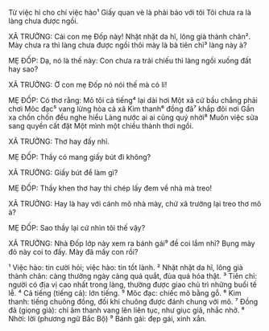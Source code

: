 Từ việc hỉ cho chí việc hào¹
Giấy quan vè là phải bảo với tôi
Tôi chưa ra là làng chưa được ngồi.

XÃ TRƯỞNG: Cái con mẹ Đốp này! Nhặt nhặt da hĩ, lông già thành chân².
Mày chưa ra thì làng chưa được ngồi thôi mày là bà tiên chỉ³
làng này à?

MẸ ĐỐP: Dạ, nó là thế này: Con chưa ra trải chiếu thì
làng ngồi xuống đất hay sao?

XÃ TRƯỞNG: Ờ con mẹ Đốp nó nói thế mà có lí!

MẸ ĐỐP: Có thơ rằng:
Mõ tôi cả tiếng⁴ lại dài hơi
Một xã cứ bầu chẳng phải chơi
Mõc đạc⁵ vang lừng hòa cả xã
Kim thanh⁶ đồng đã⁷ khắp đôi nơi
Gần xa chốn chốn đều nghe hiểu
Làng nước ai ai cũng quý nhời⁸
Muôn việc sửa sang quyền cất đặt
Một mình một chiều thành thơi ngồi.

XÃ TRƯỞNG: Thơ hay đấy nhỉ.

MẸ ĐỐP: Thầy có mang giấy bút đi không?

XÃ TRƯỞNG: Giấy bút để làm gì?

MẸ ĐỐP: Thầy khen thơ hay thì chép lấy đem về nhà mà treo!

XÃ TRƯỞNG: Hay là hay với cánh mõ nhà mày, chứ xã trưởng lại treo thơ mõ à?

MẸ ĐỐP: Sao thầy lại cứ nhìn tôi thế vậy?

XÃ TRƯỞNG: Nhà Đốp lớp này xem ra bánh gái⁹ đề coi lắm nhỉ?
Bụng mày đỏ này coi to đấy. Mày đã mấy con rồi?

¹ Việc hào: tin cười hỏi; việc hào: tin tốt lành.
² Nhặt nhặt da hĩ, lông già thành chân: càng thưởng ngày càng quá quắt, đùa quá hóa thật.
³ Tiên chỉ: người có địa vị cao nhất trong làng, thường được giao chủ trì những buổi tế lễ.
⁴ Cả tiếng (tiếng cả): lớn tiếng.
⁵ Mõc đạc: chiếc mõ bằng gỗ.
⁶ Kim thanh: tiếng chuông đồng, đối khi chuông được đánh chung với mõ.
⁷ Đồng đã (giọng già): chỉ âm thanh vang lên liên tục, như giục giã, nhắc nhở.
⁸ Nhời: lời (phương ngữ Bắc Bộ)
⁹ Bánh gái: đẹp gái, xinh xắn.